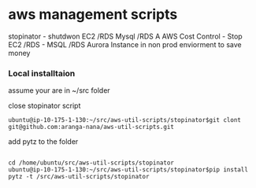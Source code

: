 # aws management scripts
stopinator - shutdwon EC2 /RDS Mysql /RDS A
AWS Cost Control - Stop EC2 /RDS - MSQL /RDS Aurora Instance in non prod enviorment to save money

### Local installtaion
assume your are in ~/src folder


close stopinator script
```
ubuntu@ip-10-175-1-130:~/src/aws-util-scripts/stopinator$git clont git@github.com:aranga-nana/aws-util-scripts.git

```

add pytz to the folder

```

cd /home/ubuntu/src/aws-util-scripts/stopinator
ubuntu@ip-10-175-1-130:~/src/aws-util-scripts/stopinator$pip install pytz -t /src/aws-util-scripts/stopinator


```



